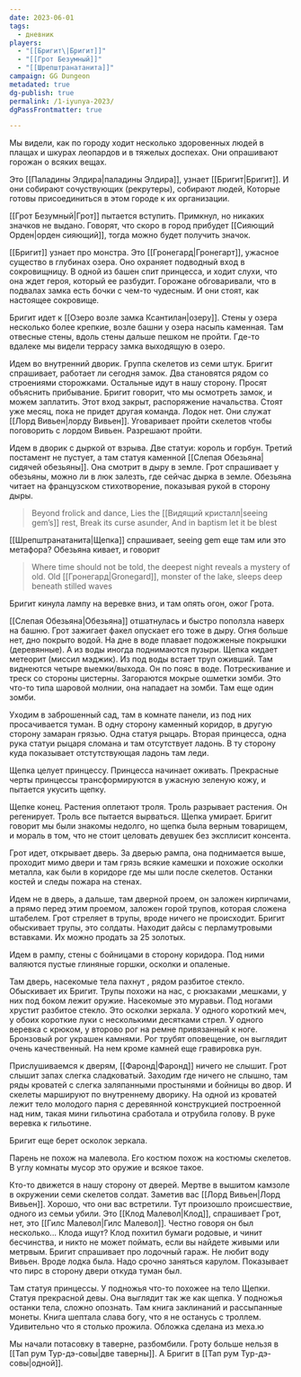 ```yaml
---
date: 2023-06-01
tags:
  - дневник
players:
  - "[[Бригит\|Бригит]]"
  - "[[Грот Безумный]]"
  - "[[Шрепштранатанита]]"
campaign: GG Dungeon
metadated: true
dg-publish: true
permalink: /1-iyunya-2023/
dgPassFrontmatter: true

---
```



Мы видели, как по городу ходит несколько здоровенных людей в плащах и шкурах леопардов и в тяжелых доспехах. Они опрашивают горожан о всяких вещах.

Это [[Паладины Элдира\|паладины Элдира]], узнает [[Бригит\|Бригит]]. И они собирают сочуствующих (рекрутеры), собирают людей, Которые готовы присоединиться в этом городе к их организации.

[[Грот Безумный\|Грот]] пытается вступить. Примкнул, но никаких значков не выдано. Говорят, что скоро в город прибудет [[Сияющий Орден\|орден сияющий]], тогда можно будет получить значок.

[[Бригит]] узнает про монстра. Это [[Гронегард\|Гронегарт]], ужасное существо в глубинах озера. Оно охраняет подводный вход в сокровищницу. В одной из башен спит принцесса, и ходит слухи, что она ждет героя, который ее разбудит. Горожане обговаривали, что в подвалах замка есть бочки с чем-то чудесным. И они стоят, как настоящее сокровище.

Бригит идет к [[Озеро возле замка Ксантилан\|озеру]]. Стены у озера несколько более крепкие, возле башни у озера насыпь каменная. Там отвесные стены, вдоль стены дальше пешком не пройти. Где-то вдалеке мы видели террасу замка выходящую в озеро.

Идем во внутренний дворик. Группа скелетов из семи штук. Бригит спрашивает, работает ли сегодня замок. Два становятся рядом со строениями сторожками. Остальные идут в нашу сторону. Просят объяснить прибывание. Бригит говорит, что мы осмотреть замок, и можем заплатить. Этот вход закрыт, распоряжение начальства. Стоят уже месяц, пока не придет другая команда. Лодок нет. Они служат [[Лорд Вивьен\|лорду Вивьен]]. Уговаривает пройти скелетов чтобы поговорить с лордом Вивьен. Разрешают пройти.

Идем в дворик с дыркой от взрыва. Две статуи: король и горбун. Третий постамент не пустует, а там статуя каменной [[Слепая Обезьяна\|сидячей обезьяны]]. Она смотрит в дыру в земле. Грот спрашивает у обезьяны, можно ли в люк залезть, где сейчас дырка в земле. Обезьяна читает на французском стихотворение, показывая рукой в сторону дыры.

> Beyond frolick and dance,
> Lies the [[Видящий кристалл\|seeing gem’s]] rest,
> Break its curse asunder,
> And in baptism let it be blest

[[Шрепштранатанита\|Щепка]] спрашивает, seeing gem еще там или это метафора? Обезьяна кивает, и говорит

> Where time should not be told, the deepest night reveals a mystery of old.
> Old [[Гронегард\|Gronegard]], monster of the lake, sleeps deep beneath stilled waves

Бригит кинула лампу на веревке вниз, и там опять огон, ожог Грота.

[[Слепая Обезьяна\|Обезьяна]] отшатнулась и быстро поползла наверх на башню. Грот зажигает факел опускает его тоже в дыру. Огня больше нет, дно покрыто водой. На дне в воде плавает подожженые покрышки (деревянные). А из воды иногда поднимаются пузыри. Щепка кидает метеорит (миссил мэджик). Из под воды встает труп оживший. Там виднеются четыре выемки/выхода. Он по пояс в воде. Потрескивание и треск со стороны цистерны. Загораются мокрые ошметки зомби. Это что-то типа шаровой молнии, она нападает на зомби. Там еще один зомби.

Уходим в заброшенный сад, там в комнате панели, из под них просачивается туман. В одну сторону каменный коридор, в другую сторону замаран грязью. Одна статуя рыцарь. Вторая принцесса, одна рука статуи рыцаря сломана и там отсутствует ладонь. В ту сторону куда показывает отстутствующая ладонь там леди.

Щепка целует принцессу. Принцесса начинает оживать. Прекрасные черты принцессы трансформируются в ужасную зеленую кожу, и пытается укусить щепку.

Щепке конец. Растения оплетают троля. Троль разрывает растения. Он регенирует. Троль все пытается вырваться. Щепка умирает. Бригит говорит мы были знакомы недолго, но щепка была верным товарищем, и мораль в том, что не стоит целовать девушек без эксплисит консента.

Грот идет, открывает дверь. За дверью рампа, она поднимается выше, проходит мимо двери и там грязь всякие камешки и похожие осколки металла, как были в коридоре где мы шли после скелетов. Останки костей и следы пожара на стенах.

Идем не в дверь, а дальше, там дверной проем, он заложен кирпичами, а прямо перед этим проемом, заложен горой трупов, которая сложена штабелем. Грот стреляет в трупы, вроде ничего не происходит. Бригит обыскивает трупы, это солдаты. Находит дайсы с перламутровыми вставками. Их можно продать за 25 золотых.

Идем в рампу, стены с бойницами в сторону коридора. Под ними валяются пустые глиняные горшки, осколки и опаленые.

Там дверь, насекомые тела пахнут , рядом разбитое стекло. Обыскивает их Бригит. Трупы похожи на нас, с рюкзаками ,мешками, у них под боком лежит оружие. Насекомые это муравьи. Под ногами хрустит разбитое стекло. Это осколки зеркала. У одного короткий меч, у обоих короткие луки с несколькими десятками стрел. У одного веревка с крюком, у второво рог на ремне привязанный к ноге. Бронзовый рог украшен камнями. Рог трубят оповещение, он выглядит очень качественный. На нем кроме камней еще гравировка рун.

Прислушиваемся к дверям, [[Фаронд\|Фаронд]] ничего не слышит. Грот слышит запах слегка сладковатый. Заходим где ничего не слышно, там ряды кроватей с слегка заляпанными простынями и бойницы во двор. И скелеты маршируют по внутреннему дворику. На одной из кроватей лежит тело молодого парня с деревянной конструкцией построенной над ним, такая мини гильотина сработала и отрубила голову. В руке веревка к гильотине.  

Бригит еще берет осколок зеркала.

Парень не похож на малевола. Его костюм похож на костюмы скелетов. В углу комнаты мусор это оружие и всякое такое.

Кто-то движется в нашу сторону от дверей. Мертве в вышитом камзоле в окружении семи скелетов солдат. Заметив вас [[Лорд Вивьен\|Лорд Вивьен]]. Хорошо, что они вас встретили. Тут произошло происшествие, одного из семьи убили. Это [[Клод Малевол\|Клод]], спрашивает Грот, нет, это [[Гилс Малевол\|Гилс Малевол]]. Честно говоря он был несколько... Клода ищут? Клод похитил бумаги родовые, и чинит бесчинства, и никто не может поймать, если вы найдете живыми или метрвым. Бригит спрашивает про лодочный гараж. Не любит воду Вивьен. Вроде лодка была. Надо срочно заняться карулом. Показывает что пирс в сторону двери откуда туман был.

Там статуя принцессы. У подножья что-то похожее на тело Щепки. Статуя прекрасной девы. Она выглядит так же как щепка. У подножья останки тела, сложно опознать. Там книга заклинаний и рассыпанные монеты. Книга шептала слава богу, что я не останусь с троллем. Удивительно что я столько прожила. Обложка сделана из меха.ю

Мы начали потасовку в таверне, разбомбили. Гроту больше нельзя в [[Тап рум Тур-дэ-совы\|две таверны]]. А Бригит в [[Тап рум Тур-дэ-совы\|одной]].